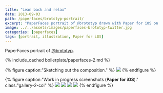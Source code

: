 ```yaml
---
title: "Lean back and relax"
date: 2013-09-03
path: /paperfaces/brototyp-portrait/
excerpt: "PaperFaces portrait of @brototyp drawn with Paper for iOS on an iPad."
image: ../../assets/images/paperfaces-brototyp-twitter.jpg
categories: [paperfaces]
tags: [portrait, illustration, Paper for iOS]
---
```


PaperFaces portrait of [@brototyp](https://twitter.com/brototyp).

{% include_cached boilerplate/paperfaces-2.md %}

{% figure caption:"Sketching out the composition." %}
[![](../../assets/images/paperfaces-brototyp-process-1-750.jpg)](../../assets/images/paperfaces-brototyp-process-1-lg.jpg)
{% endfigure %}

{% figure caption:"Work in progress screenshots (**Paper for iOS**)." class:"gallery-2-col" %}
[![](../../assets/images/paperfaces-brototyp-process-2-600.jpg)](../../assets/images/paperfaces-brototyp-process-2-lg.jpg)
[![](../../assets/images/paperfaces-brototyp-process-3-600.jpg)](../../assets/images/paperfaces-brototyp-process-3-lg.jpg)
[![](../../assets/images/paperfaces-brototyp-process-4-600.jpg)](../../assets/images/paperfaces-brototyp-process-4-lg.jpg)
[![](../../assets/images/paperfaces-brototyp-process-5-600.jpg)](../../assets/images/paperfaces-brototyp-process-5-lg.jpg)
{% endfigure %}
